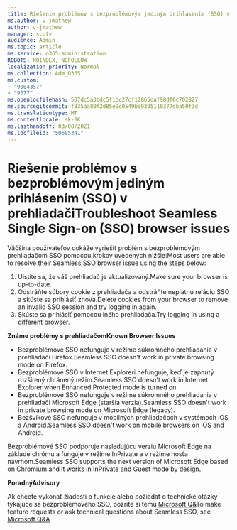 ```yaml
---
title: Riešenie problémov s bezproblémovým jediným prihlásením (SSO) v prehliadači
ms.author: v-jmathew
author: v-jmathew
manager: scotv
audience: Admin
ms.topic: article
ms.service: o365-administration
ROBOTS: NOINDEX, NOFOLLOW
localization_priority: Normal
ms.collection: Adm_O365
ms.custom:
- "9004357"
- "9377"
ms.openlocfilehash: 507dc5a3bdc5f1bc27cf12865daf98df6c702827
ms.sourcegitcommit: f835aa80f2d85e9c0549be9395110377dba50f3d
ms.translationtype: MT
ms.contentlocale: sk-SK
ms.lasthandoff: 03/08/2021
ms.locfileid: "50695341"
---
```

# <a name="troubleshoot-seamless-single-sign-on-sso-browser-issues"></a><span data-ttu-id="feaaa-102">Riešenie problémov s bezproblémovým jediným prihlásením (SSO) v prehliadači</span><span class="sxs-lookup"><span data-stu-id="feaaa-102">Troubleshoot Seamless Single Sign-on (SSO) browser issues</span></span>

<span data-ttu-id="feaaa-103">Väčšina používateľov dokáže vyriešiť problém s bezproblémovým prehliadačom SSO pomocou krokov uvedených nižšie:</span><span class="sxs-lookup"><span data-stu-id="feaaa-103">Most users are able to resolve their Seamless SSO browser issue using the steps below:</span></span>

1. <span data-ttu-id="feaaa-104">Uistite sa, že váš prehliadač je aktualizovaný.</span><span class="sxs-lookup"><span data-stu-id="feaaa-104">Make sure your browser is up-to-date.</span></span>
2. <span data-ttu-id="feaaa-105">Odstráňte súbory cookie z prehliadača a odstráňte neplatnú reláciu SSO a skúste sa prihlásiť znova.</span><span class="sxs-lookup"><span data-stu-id="feaaa-105">Delete cookies from your browser to remove an invalid SSO session and try logging in again.</span></span>
3. <span data-ttu-id="feaaa-106">Skúste sa prihlásiť pomocou iného prehliadača.</span><span class="sxs-lookup"><span data-stu-id="feaaa-106">Try logging in using a different browser.</span></span>

<span data-ttu-id="feaaa-107">**Známe problémy s prehliadačom**</span><span class="sxs-lookup"><span data-stu-id="feaaa-107">**Known Browser Issues**</span></span>

- <span data-ttu-id="feaaa-108">Bezproblémové SSO nefunguje v režime súkromného prehliadania v prehliadači Firefox.</span><span class="sxs-lookup"><span data-stu-id="feaaa-108">Seamless SSO doesn't work in private browsing mode on Firefox.</span></span>
- <span data-ttu-id="feaaa-109">Bezproblémové SSO v Internet Exploreri nefunguje, keď je zapnutý rozšírený chránený režim.</span><span class="sxs-lookup"><span data-stu-id="feaaa-109">Seamless SSO doesn't work in Internet Explorer when Enhanced Protected mode is turned on.</span></span>
- <span data-ttu-id="feaaa-110">Bezproblémové SSO nefunguje v režime súkromného prehliadania v prehliadači Microsoft Edge (staršia verzia).</span><span class="sxs-lookup"><span data-stu-id="feaaa-110">Seamless SSO doesn't work in private browsing mode on Microsoft Edge (legacy).</span></span>
- <span data-ttu-id="feaaa-111">Bezšvíkové SSO nefunguje v mobilných prehliadačoch v systémoch iOS a Android.</span><span class="sxs-lookup"><span data-stu-id="feaaa-111">Seamless SSO doesn't work on mobile browsers on iOS and Android.</span></span>

<span data-ttu-id="feaaa-112">Bezproblémové SSO podporuje nasledujúcu verziu Microsoft Edge na základe chrómu a funguje v režime InPrivate a v režime hosťa návrhom.</span><span class="sxs-lookup"><span data-stu-id="feaaa-112">Seamless SSO supports the next version of Microsoft Edge based on Chromium and it works in InPrivate and Guest mode by design.</span></span>

<span data-ttu-id="feaaa-113">**Poradný**</span><span class="sxs-lookup"><span data-stu-id="feaaa-113">**Advisory**</span></span>

<span data-ttu-id="feaaa-114">Ak chcete vykonať žiadosti o funkcie alebo požiadať o technické otázky týkajúce sa bezproblémového SSO, pozrite si tému [Microsoft Q&](https://docs.microsoft.com/answers/topics/azure-ad-single-sign-on.html)</span><span class="sxs-lookup"><span data-stu-id="feaaa-114">To make feature requests or ask technical questions about Seamless SSO, see [Microsoft Q&A](https://docs.microsoft.com/answers/topics/azure-ad-single-sign-on.html)</span></span>
